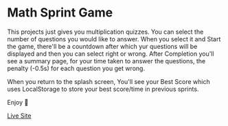 # Math Sprint Game

This projects just gives you multiplication quizzes. You can select the number of questions you would like to answer. When you select it and Start the game, there'll be a countdown after which yur questions will be displayed and then you can select right or wrong. After Completion you'll see a summary page, for your time taken to answer the questions, the penalty (-0.5s) for each question you get wrong.

When you return to the splash screen, You'll see your Best Score which uses LocalStorage to store your best score/time in previous sprints.

Enjoy 🚀

[Live Site](https://yuskhosmith.github.io/math-sprint-game/)